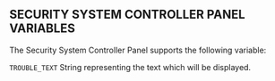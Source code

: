 ## SECURITY SYSTEM CONTROLLER PANEL VARIABLES

The Security System Controller Panel supports the following variable:

`TROUBLE_TEXT`  String representing the text which will be displayed.
